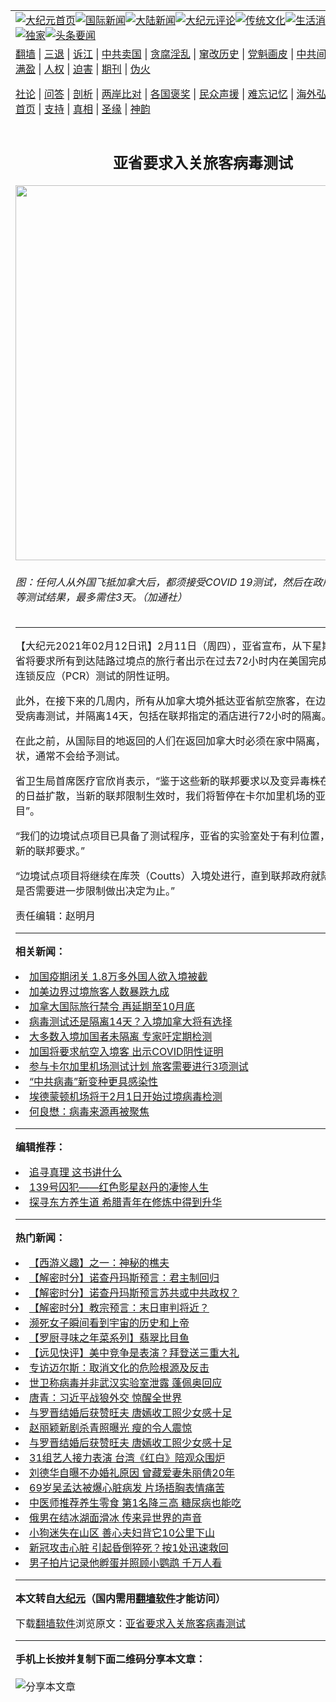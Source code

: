 <a name="1" id="1" target="_blank"></a><span id="1"></span>
<table align=center border="0"><tr><td colspan="2" VALIGN=TOP><a href="https://github.com/abxfkh347/djy/blob/master/gb/nf1351518.md#1"><img src="https://raw.githubusercontent.com/abxfkh347/www/master/t/djy/1.jpg" title="大纪元首页" alt="大纪元首页"></a><a href="https://github.com/abxfkh347/djy/blob/master/gb/n24hr.md#1"><img src="https://raw.githubusercontent.com/abxfkh347/www/master/t/djy/3.jpg" title="国际新闻" alt="国际新闻"></a><a href="https://github.com/abxfkh347/djy/blob/master/gb/nsc413.md#1"><img src="https://raw.githubusercontent.com/abxfkh347/www/master/t/djy/4.jpg" title="大陆新闻" alt="大陆新闻"></a><a href="https://github.com/abxfkh347/djy/blob/master/gb/news392.md#1"><img src="https://raw.githubusercontent.com/abxfkh347/www/master/t/djy/5.jpg" title="大纪元评论" alt="大纪元评论"></a><a href="https://github.com/abxfkh347/djy/blob/master/gb/news2007.md#1"><img src="https://raw.githubusercontent.com/abxfkh347/www/master/t/djy/6.jpg" title="传统文化" alt="传统文化"></a><a href="https://github.com/abxfkh347/djy/blob/master/gb/news2008.md#1"><img src="https://raw.githubusercontent.com/abxfkh347/www/master/t/djy/7.jpg" title="生活消费" alt="生活消费"></a><a href="https://github.com/abxfkh347/djy/blob/master/gb/ncyule.md#1"><img src="https://raw.githubusercontent.com/abxfkh347/www/master/t/djy/8.jpg" title="娱乐休闲" alt="娱乐休闲"></a><a href="https://github.com/abxfkh347/djy/blob/master/gb/nsc1002.md#1"><img src="https://raw.githubusercontent.com/abxfkh347/www/master/t/djy/9.jpg" title="健康" alt="健康"></a><a href="https://github.com/abxfkh347/djy/blob/master/gb/nf6092.md#1"><img src="https://raw.githubusercontent.com/abxfkh347/www/master/t/djy/10a.jpg" title="独家" alt="独家"></a><a href="https://github.com/abxfkh347/djy/blob/master/gb/nf4514.md#1"><img src="https://raw.githubusercontent.com/abxfkh347/www/master/t/djy/12a.jpg" title="头条要闻" alt="头条要闻"></a></td></tr>
<tr><td colspan="2" VALIGN=TOP><a target="_blank" href="https://github.com/abxfkh347/www/blob/master/README.md?zsrh#1">翻墙</a> | <a target="_blank" href="https://github.com/abxfkh347/djy/blob/master/gb/nf5657.md#1">三退</a> | <a target="_blank" href="https://github.com/abxfkh347/djy/blob/master/gb/nf6124.md#1">诉江</a> | <a target="_blank" href="https://github.com/abxfkh347/djy/blob/master/gb/nf1176117.md#1">中共卖国</a> | <a target="_blank" href="https://github.com/abxfkh347/djy/blob/master/gb/nf5773.md#1">贪腐淫乱</a> | <a target="_blank" href="https://github.com/abxfkh347/djy/blob/master/gb/nf1176115.md#1">窜改历史</a> | <a target="_blank" href="https://github.com/abxfkh347/djy/blob/master/gb/nf1176107.md#1">党魁画皮</a> | <a target="_blank" href="https://github.com/abxfkh347/djy/blob/master/gb/nf1320400.md#1">中共间谍</a> | <a target="_blank" href="https://github.com/abxfkh347/djy/blob/master/gb/nf1176114.md#1">破坏传统</a> | <a target="_blank" href="https://github.com/abxfkh347/ntdtv/blob/master/gb/prog447_1.md#1">恶贯满盈</a> | <a target="_blank" href="https://github.com/abxfkh347/djy/blob/master/gb/ncid278.md#1">人权</a> | <a target="_blank" href="https://github.com/abxfkh347/djy/blob/master/gb/nf1176111.md#1">迫害</a> | <a target="_blank" href="https://gitlab.com/szzdlab/mh-qikan/blob/master/README.md#1">期刊</a> | <a target="_blank" href="https://github.com/abxfkh347/djy/blob/master/gb/nf5562.md#1">伪火</a></p><p><a target="_blank" href="https://github.com/abxfkh347/djy/blob/master/gb/9p.md#1">社论</a> | <a target="_blank" href="https://github.com/abxfkh347/djy/blob/master/gb/nf4378.md#1">问答</a> | <a target="_blank" href="https://github.com/abxfkh347/djy/blob/master/gb/nf5792.md#1">剖析</a> | <a target="_blank" href="https://github.com/abxfkh347/djy/blob/master/gb/nf5735.md#1">两岸比对</a> | <a target="_blank" href="https://github.com/abxfkh347/djy/blob/master/gb/nf6119.md#1">各国褒奖</a> | <a target="_blank" href="https://github.com/abxfkh347/djy/blob/master/gb/nf6120.md#1">民众声援</a> | <a target="_blank" href="https://github.com/abxfkh347/djy/blob/master/gb/nf1188594.md#1">难忘记忆</a> | <a target="_blank" href="https://github.com/abxfkh347/djy/blob/master/gb/nf3180.md#1">海外弘传</a> | <a target="_blank" href="https://github.com/abxfkh347/djy/blob/master/gb/nf5410.md#1">万人上访</a> | <a target="_blank" href="https://github.com/abxfkh347/www/blob/master/README.md?zsrh#1">平台首页</a> | <a target="_blank" href="https://github.com/abxfkh347/djy/blob/master/gb/nf4386.md#1">支持</a> | <a target="_blank" href="https://github.com/abxfkh347/djy/blob/master/gb/nf4389.md#1">真相</a> | <a target="_blank" href="https://github.com/abxfkh347/djy/blob/master/gb/nf5790.md#1">圣缘</a> | <a target="_blank" href="https://github.com/abxfkh347/djy/blob/master/gb/nf4786.md#1">神韵</a></td></tr>
<tr><td VALIGN=TOP width="626"><h2 align=center>亚省要求入关旅客病毒测试</h2>
<img width="600" src="https://i.epochtimes.com/assets/uploads/2021/02/CP113228074-600x400.jpg" />
<h6>图：任何人从外国飞抵加拿大后，都须接受COVID 19测试，然后在政府指定的旅店等测试结果，最多需住3天。（加通社）
</h6>
<hr>
<p>【大纪元2021年02月12日讯】2月11日（周四），亚省宣布，从下星期一开始，亚省将要求所有到达<ahref="https://github.com/abxfkh347/djy/blob/master/gb/tag/%E9%99%86%E8%B7%AF%E8%BF%87%E5%A2%83.md#1">陆路过境</a>点的旅行者出示在过去72小时内在美国完成的病毒聚合酶连锁反应（PCR）测试的阴性证明。</p>
<p>此外，在接下来的几周内，所有从加拿大境外抵达亚省<ahref="https://github.com/abxfkh347/djy/blob/master/gb/tag/%E8%88%AA%E7%A9%BA%E6%97%85%E5%AE%A2.md#1">航空旅客</a>，在边境入境时需接受病毒测试，并隔离14天，包括在联邦指定的酒店进行72小时的隔离。</p>
<p>在此之前，从国际目的地返回的人们在返回加拿大时必须在家中隔离，如果没有症状，通常不会给予测试。</p>
<p>省卫生局首席医疗官欣肖表示，“鉴于这些新的联邦要求以及变异毒株在世界其它地区的日益扩散，当新的<ahref="https://github.com/abxfkh347/djy/blob/master/gb/tag/%E8%81%94%E9%82%A6%E9%99%90%E5%88%B6.md#1">联邦限制</a>生效时，我们将暂停在卡尔加里机场的亚省边境试点项目”。</p>
<p>“我们的边境试点项目已具备了测试程序，亚省的实验室处于有利位置，可以支持这项新的联邦要求。”</p>
<p>“边境试点项目将继续在库茨（Coutts）入境处进行，直到联邦政府就陆路边境口岸是否需要进一步限制做出决定为止。”</p>
<p>责任编辑：赵明月</p>

<hr>


<strong>相关新闻：</strong>
<li><a href="https://github.com/abxfkh347/djy/blob/master/gb/20/9/7/n12387034.md#1">加国疫期闭关 1.8万多外国人欲入境被截</a></li>
<li><a href="https://github.com/abxfkh347/djy/blob/master/gb/20/9/23/n12425710.md#1">加美边界过境旅客人数暴跌九成</a></li>
<li><a href="https://github.com/abxfkh347/djy/blob/master/gb/20/9/30/n12440144.md#1">加拿大国际旅行禁令 再延期至10月底</a></li>
<li><a href="https://github.com/abxfkh347/djy/blob/master/gb/20/10/22/n12495017.md#1">病毒测试还是隔离14天？入境加拿大将有选择</a></li>
<li><a href="https://github.com/abxfkh347/djy/blob/master/gb/20/11/19/n12562080.md#1">大多数入境加国者未隔离 专家吁定期检测</a></li>
<li><a href="https://github.com/abxfkh347/djy/blob/master/gb/20/12/30/n12655850.md#1">加国将要求航空入境客 出示COVID阴性证明</a></li>
<li><a href="https://github.com/abxfkh347/djy/blob/master/gb/21/1/6/n12671953.md#1">参与卡尔加里机场测试计划 旅客需要进行3项测试</a></li>
<li><a href="https://github.com/abxfkh347/djy/blob/master/gb/21/1/8/n12674821.md#1">“中共病毒”新变种更具感染性</a></li>
<li><a href="https://github.com/abxfkh347/djy/blob/master/gb/21/1/20/n12701345.md#1">埃德蒙顿机场将于2月1日开始过境病毒检测</a></li>
<li><a href="https://github.com/abxfkh347/djy/blob/master/gb/21/1/22/n12704944.md#1">何良懋：病毒来源再被聚焦</a></li>
<hr>


<strong>编辑推荐：</strong>
<li><a href="https://github.com/abxfkh347/djy/blob/master/gb/19/1/5/n10955468.md?dfh#1" target="_blank">追寻真理 这书讲什么</a></li><li><a href="https://github.com/tsiac2612/djy/blob/master/gb/19/11/2/n11629364.md#1" target="_blank">139号囚犯——红色影星赵丹的凄惨人生</a></li><li><a href="https://github.com/tsiac2612/djy/blob/master/gb/19/9/2/n11494502.md#1" target="_blank">探寻东方养生道 希腊青年在修炼中得到升华</a></li>
<hr>

<strong>热门新闻：</strong>
<li><a href="https://github.com/abxfkh347/djy/blob/master/gb/17/12/29/n10005600.md#1">【西游义趣】之一：神秘的樵夫</a></li>
<li><a href="https://github.com/abxfkh347/djy/blob/master/gb/21/2/4/n12733732.md#1">【解密时分】诺查丹玛斯预言：君主制回归</a></li>
<li><a href="https://github.com/abxfkh347/djy/blob/master/gb/21/2/8/n12741216.md#1">【解密时分】诺查丹玛斯预言苏共或中共政权？</a></li>
<li><a href="https://github.com/abxfkh347/djy/blob/master/gb/21/2/10/n12745735.md#1">【解密时分】教宗预言：末日审判将近？</a></li>
<li><a href="https://github.com/abxfkh347/djy/blob/master/gb/21/2/5/n12735170.md#1">濒死女子瞬间看到宇宙的历史和上帝</a></li>
<li><a href="https://github.com/abxfkh347/djy/blob/master/gb/21/2/9/n12743330.md#1">【罗厨寻味之年菜系列】翡翠比目鱼</a></li>
<li><a href="https://github.com/abxfkh347/djy/blob/master/gb/21/2/11/n12746100.md#1">【远见快评】美中竞争是表演？拜登送三重大礼</a></li>
<li><a href="https://github.com/abxfkh347/djy/blob/master/gb/21/1/25/n12711207.md#1">专访迈尔斯：取消文化的危险根源及反击</a></li>
<li><a href="https://github.com/abxfkh347/djy/blob/master/gb/21/2/9/n12743545.md#1">世卫称病毒并非武汉实验室泄露 蓬佩奥回应</a></li>
<li><a href="https://github.com/abxfkh347/djy/blob/master/gb/21/2/9/n12743719.md#1">唐青：习近平战狼外交 惊醒全世界</a></li>
<li><a href="https://github.com/abxfkh347/djy/blob/master/gb/21/2/8/n12741562.md#1">与罗晋结婚后获赞旺夫 唐嫣收工照少女感十足</a></li>
<li><a href="https://github.com/abxfkh347/djy/blob/master/gb/21/2/10/n12745615.md#1">赵丽颖新剧杀青照曝光 瘦的令人震惊</a></li>
<li><a href="https://github.com/abxfkh347/djy/blob/master/gb/21/2/8/n12741562.md#1">与罗晋结婚后获赞旺夫 唐嫣收工照少女感十足</a></li>
<li><a href="https://github.com/abxfkh347/djy/blob/master/gb/21/2/10/n12745090.md#1">31组艺人接力表演 台湾《红白》陪观众围炉</a></li>
<li><a href="https://github.com/abxfkh347/djy/blob/master/gb/21/2/7/n12739234.md#1">刘德华自曝不办婚礼原因 曾藏爱妻朱丽倩20年</a></li>
<li><a href="https://github.com/abxfkh347/djy/blob/master/gb/21/2/9/n12743479.md#1">69岁吴孟达被爆心脏病发 片场捂胸表情痛苦</a></li>
<li><a href="https://github.com/abxfkh347/djy/blob/master/gb/21/2/10/n12744061.md#1">中医师推荐养生零食 第1名降三高 糖尿病也能吃</a></li>
<li><a href="https://github.com/abxfkh347/djy/blob/master/gb/21/2/10/n12744419.md#1">俄男在结冰湖面滑冰 传来异世界的声音</a></li>
<li><a href="https://github.com/abxfkh347/djy/blob/master/gb/21/2/9/n12742496.md#1">小狗迷失在山区 善心夫妇背它10公里下山</a></li>
<li><a href="https://github.com/abxfkh347/djy/blob/master/gb/21/2/8/n12741165.md#1">新冠攻击心脏 引起昏倒猝死？按1处迅速救回</a></li>
<li><a href="https://github.com/abxfkh347/djy/blob/master/gb/21/2/10/n12744679.md#1">男子拍片记录他孵蛋并照顾小鹦鹉 千万人看</a></li>
<hr>

<strong>本文转自<a href="https://www.epochtimes.com">大纪元</a>（国内需用<a href="https://github.com/abxfkh347/www/blob/master/README.md#8">翻墙软件</a>才能访问）</strong><p>下载<a href="https://github.com/abxfkh347/www/blob/master/README.md#8">翻墙软件</a>浏览原文：<a href="https://www.epochtimes.com/gb/21/2/12/n12748227.htm">亚省要求入关旅客病毒测试</a></p><hr>

<strong>手机上长按并复制下面二维码分享本文章：</strong><br><br><img src="https://chart.apis.google.com/chart?cht=qr&chs=240x240&choe=UTF-8&chld=M|2&chl=https://github.com/abxfkh347/djy/blob/master/gb/21/2/12/n12748227.md%231" title="分享本文章"></td><td VALIGN=TOP><a href="https://github.com/abxfkh347/djy/blob/master/gb/16/1/21/n4622075.md?dfh#1" target="_blank"><img src="https://raw.githubusercontent.com/abxfkh347/djy/master/gb/300/wei-f1.jpg" title="中共的伪火骗局"  alt="中共的伪火骗局"></a><br><a href="https://github.com/abxfkh347/www/blob/master/README.md?dfh#9" target="_blank"><img src="https://raw.githubusercontent.com/abxfkh347/djy/master/gb/300/yong-h.jpg" title="永恒的见证"  alt="永恒的见证"></a><br><a href="https://github.com/abxfkh347/djy/blob/master/gb/13/9/29/n3974789.md?dfh#1" target="_blank"><img src="https://raw.githubusercontent.com/abxfkh347/djy/master/gb/300/shang-lnz.jpg" title="善良女子被中共投男牢"  alt="善良女子被中共投男牢"></a><br><a href="https://github.com/abxfkh347/djy/blob/master/gb/16/3/16/n4663449.md?dfh#1" target="_blank"><img src="https://raw.githubusercontent.com/abxfkh347/djy/master/gb/300/huo-z3.jpg" title="警卫目击活摘器官"  alt="警卫目击活摘器官"></a><br><a href="https://github.com/abxfkh347/djy/blob/master/gb/16/8/7/n8177641.md?dfh#1" target="_blank"><img src="https://raw.githubusercontent.com/abxfkh347/djy/master/gb/300/huo-z4.jpg" title="证人描述活摘恐怖"  alt="证人描述活摘恐怖"></a><br><a href="https://github.com/abxfkh347/djy/blob/master/gb/10/4/19/n2881569.md?dfh#1" target="_blank"><img src="https://raw.githubusercontent.com/abxfkh347/djy/master/gb/300/huo-z1.jpg" title="揭开活摘器官黑幕"  alt="揭开活摘器官黑幕"></a><br><a href="https://github.com/abxfkh347/djy/blob/master/gb/10/11/7/n3077476.md?dfh#1" target="_blank"><img src="https://raw.githubusercontent.com/abxfkh347/djy/master/gb/300/ma-ks.jpg" title="马克思的成魔之路"  alt="马克思的成魔之路"></a><br><a href="https://github.com/abxfkh347/djy/blob/master/gb/14/6/9/n4173977.md?dfh#1" target="_blank"><img src="https://raw.githubusercontent.com/abxfkh347/djy/master/gb/300/chang-zs.jpg" title="藏字石 蕴天机"  alt="藏字石 蕴天机"></a><br><a href="https://github.com/abxfkh347/djy/blob/master/gb/18/5/10/n10381511.md?dfh#1" target="_blank"><img src="https://raw.githubusercontent.com/abxfkh347/djy/master/gb/300/st1.jpg" title="关注3亿人三退"  alt="关注3亿人三退"></a><br><a href="https://github.com/abxfkh347/djy/blob/master/gb/18/3/21/n10237682.md?dfh#1" target="_blank"><img src="https://raw.githubusercontent.com/abxfkh347/djy/master/gb/300/jie-t.jpg" title="解体中共复兴中华"  alt="解体中共复兴中华"></a><br><a href="https://github.com/abxfkh347/djy/blob/master/gb/9/2/9/n2422991.md?dfh#1" target="_blank"><img src="https://raw.githubusercontent.com/abxfkh347/djy/master/gb/300/gao-zs.jpg" title="中共迫害良心律师"  alt="中共迫害良心律师"></a><br><a href="https://github.com/abxfkh347/djy/blob/master/gb/18/12/9/n10900044.md?dfh#1" target="_blank"><img src="https://raw.githubusercontent.com/abxfkh347/djy/master/gb/300/sj1.jpg" title="303万人举报江泽民"  alt="303万人举报江泽民"></a><br><a href="https://github.com/abxfkh347/djy/blob/master/gb/18/8/28/n10672014.md?dfh#1" target="_blank"><img src="https://raw.githubusercontent.com/abxfkh347/djy/master/gb/300/sj2.jpg" title="这些官员为何起诉江泽民"  alt="这些官员为何起诉江泽民"></a><br><a href="https://github.com/abxfkh347/djy/blob/master/gb/8/12/18/n2367165.md?dfh#1" target="_blank"><img src="https://raw.githubusercontent.com/abxfkh347/djy/master/gb/300/liangan.jpg" title="海峡两岸的强烈对比"  alt="海峡两岸的强烈对比"></a><br><a href="https://github.com/abxfkh347/djy/blob/master/gb/15/12/10/n4593139.md?dfh#1" target="_blank"><img src="https://raw.githubusercontent.com/abxfkh347/djy/master/gb/300/jia-ndzl.jpg" title="加拿大总理的贺信"  alt="加拿大总理的贺信"></a><br><a href="https://github.com/abxfkh347/djy/blob/master/gb/11/6/17/n3289382.md?dfh#1" target="_blank"><img src="https://raw.githubusercontent.com/abxfkh347/djy/master/gb/300/xiao-wd.jpg" title="探寻真相兼听则明"  alt="探寻真相兼听则明"></a><br><a href="https://github.com/abxfkh347/djy/blob/master/gb/18/10/27/n10812623.md?dfh#1" target="_blank"><img src="https://raw.githubusercontent.com/abxfkh347/djy/master/gb/300/yindu.jpg" title="印度媒体报道东方"  alt="印度媒体报道东方"></a><br><a href="https://github.com/abxfkh347/djy/blob/master/gb/18/6/9/n10469652.md?dfh#1" target="_blank"><img src="https://raw.githubusercontent.com/abxfkh347/djy/master/gb/300/xie-j.jpg" title="不一样的海外校园"  alt="不一样的海外校园"></a><br><a href="https://github.com/abxfkh347/djy/blob/master/gb/7/4/5/n1669415.md?dfh#1" target="_blank"><img src="https://raw.githubusercontent.com/abxfkh347/djy/master/gb/300/li-up.jpg" title="从大师到徒弟的传奇"  alt="从大师到徒弟的传奇"></a><br><a href="https://github.com/abxfkh347/djy/blob/master/gb/17/5/26/n9191512.md?dfh#1" target="_blank"><img src="https://raw.githubusercontent.com/abxfkh347/djy/master/gb/300/zfl2.jpg" title="亿万人与东方一本奇书"  alt="亿万人与东方一本奇书"></a><br><a href="https://github.com/abxfkh347/djy/blob/master/gb/13/11/27/n4020290.md?dfh#1" target="_blank"><img src="https://raw.githubusercontent.com/abxfkh347/djy/master/gb/300/zhen-h.jpg" title="大陆见不到的震撼场面"  alt="大陆见不到的震撼场面"></a><br><a href="https://github.com/abxfkh347/djy/blob/master/gb/15/7/17/n4482910.md?dfh#1" target="_blank"><img src="https://raw.githubusercontent.com/abxfkh347/djy/master/gb/300/dalu-sk.jpg" title="人心向善 大陆当初盛况"  alt="人心向善 大陆当初盛况"></a><br><a href="https://github.com/abxfkh347/djy/blob/master/gb/19/1/5/n10955468.md?dfh#1" target="_blank"><img src="https://raw.githubusercontent.com/abxfkh347/djy/master/gb/300/zfl1.jpg" title="追寻真理 这书讲什么"  alt="追寻真理 这书讲什么"></a><br><a href="https://github.com/abxfkh347/www/blob/master/README.md?dfh#1" target="_blank"><img src="https://raw.githubusercontent.com/abxfkh347/djy/master/gb/300/fq1.jpg" title="下载免费翻墙软件"  alt="下载免费翻墙软件"></a><br></td></tr></table>
